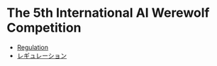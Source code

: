 # The 5th International AI Werewolf Competition

- [Regulation](en/regulation.md)
- [レギュレーション](ja/regulation.md)
